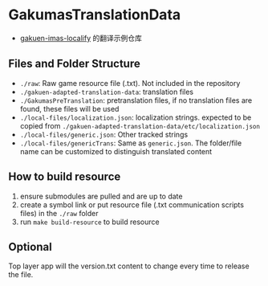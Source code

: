 # GakumasTranslationData

- [gakuen-imas-localify](https://github.com/chinosk6/gakuen-imas-localify) 的翻译示例仓库

## Files and Folder Structure

- `./raw`: Raw game resource file (.txt). Not included in the repository
- `./gakuen-adapted-translation-data`: translation files
- `./GakumasPreTranslation`: pretranslation files, if no translation files are found, these files will be used
- `./local-files/localization.json`: localization strings. expected to be copied from `./gakuen-adapted-translation-data/etc/localization.json`
- `./local-files/generic.json`: Other tracked strings
- `./local-files/genericTrans`: Same as `generic.json`. The folder/file name can be customized to distinguish translated content

## How to build resource

1. ensure submodules are pulled and are up to date
2. create a symbol link or put resource file (.txt communication scripts files) in the `./raw` folder
3. run `make build-resource` to build resource

## Optional

Top layer app will the version.txt content to change every time to release the file.
